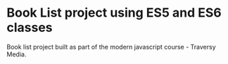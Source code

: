 # Book List project using ES5 and ES6 classes
<p> Book list project built as part of the modern javascript course - Traversy Media.
